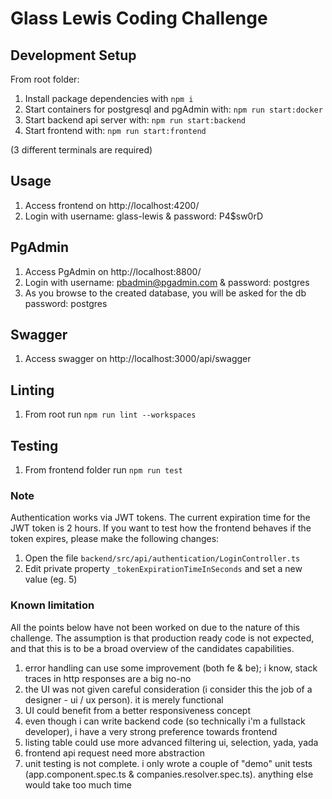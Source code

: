 # Glass Lewis Coding Challenge

## Development Setup
From root folder:
1. Install package dependencies with ```npm i```
2. Start containers for postgresql and pgAdmin with: ```npm run start:docker```
3. Start backend api server with: ```npm run start:backend```
4. Start frontend with: ```npm run start:frontend```

(3 different terminals are required)

## Usage
1. Access frontend on http://localhost:4200/
2. Login with username: glass-lewis & password: P4$sw0rD

## PgAdmin
1. Access PgAdmin on http://localhost:8800/
2. Login with username: pbadmin@pgadmin.com & password: postgres
3. As you browse to the created database, you will be asked for the db password: postgres

## Swagger
1. Access swagger on http://localhost:3000/api/swagger

## Linting
1. From root run ```npm run lint --workspaces```

## Testing
1. From frontend folder run ```npm run test```

### Note
Authentication works via JWT tokens. The current expiration time for the JWT token is 2 hours.
If you want to test how the frontend behaves if the token expires, please make the following changes:
1. Open the file ```backend/src/api/authentication/LoginController.ts```
2. Edit private property ```_tokenExpirationTimeInSeconds``` and set a new value (eg. 5)

### Known limitation
All the points below have not been worked on due to the nature of this challenge.
The assumption is that production ready code is not expected, and that this is to be a broad overview of the candidates capabilities.
1. error handling can use some improvement (both fe & be); i know, stack traces in http responses are a big no-no
2. the UI was not given careful consideration (i consider this the job of a designer - ui / ux person). it is merely functional
3. UI could benefit from a better responsiveness concept
4. even though i can write backend code (so technically i'm a fullstack developer), i have a very strong preference towards frontend
5. listing table could use more advanced filtering ui, selection, yada, yada
6. frontend api request need more abstraction
7. unit testing is not complete. i only wrote a couple of "demo" unit tests (app.component.spec.ts & companies.resolver.spec.ts). anything else would take too much time
